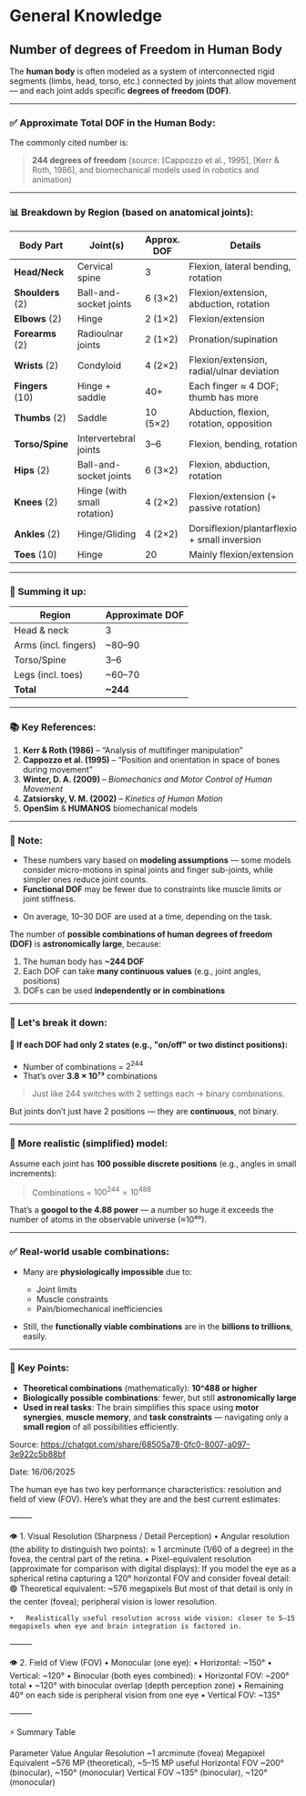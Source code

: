 # General Knowledge

## Number of degrees of Freedom in Human Body

The **human body** is often modeled as a system of interconnected rigid segments (limbs, head, torso, etc.) connected by joints that allow movement — and each joint adds specific **degrees of freedom (DOF)**.

---

### ✅ **Approximate Total DOF in the Human Body:**

The commonly cited number is:

> **244 degrees of freedom** (source: \[Cappozzo et al., 1995], \[Kerr & Roth, 1986], and biomechanical models used in robotics and animation)

---

### 📊 **Breakdown by Region** (based on anatomical joints):

| **Body Part**     | **Joint(s)**                | **Approx. DOF** | **Details**                                   |
| ----------------- | --------------------------- | --------------- | --------------------------------------------- |
| **Head/Neck**     | Cervical spine              | 3               | Flexion, lateral bending, rotation            |
| **Shoulders** (2) | Ball-and-socket joints      | 6 (3×2)         | Flexion/extension, abduction, rotation        |
| **Elbows** (2)    | Hinge                       | 2 (1×2)         | Flexion/extension                             |
| **Forearms** (2)  | Radioulnar joints           | 2 (1×2)         | Pronation/supination                          |
| **Wrists** (2)    | Condyloid                   | 4 (2×2)         | Flexion/extension, radial/ulnar deviation     |
| **Fingers** (10)  | Hinge + saddle              | 40+             | Each finger ≈ 4 DOF; thumb has more           |
| **Thumbs** (2)    | Saddle                      | 10 (5×2)        | Abduction, flexion, rotation, opposition      |
| **Torso/Spine**   | Intervertebral joints       | 3–6             | Flexion, bending, rotation                    |
| **Hips** (2)      | Ball-and-socket joints      | 6 (3×2)         | Flexion, abduction, rotation                  |
| **Knees** (2)     | Hinge (with small rotation) | 4 (2×2)         | Flexion/extension (+ passive rotation)        |
| **Ankles** (2)    | Hinge/Gliding               | 4 (2×2)         | Dorsiflexion/plantarflexion + small inversion |
| **Toes** (10)     | Hinge                       | 20              | Mainly flexion/extension                      |

---

### 🔢 **Summing it up:**

| **Region**           | **Approximate DOF** |
| -------------------- | ------------------- |
| Head & neck          | 3                   |
| Arms (incl. fingers) | \~80–90             |
| Torso/Spine          | 3–6                 |
| Legs (incl. toes)    | \~60–70             |
| **Total**            | **\~244**           |

---

### 📚 **Key References:**

1. **Kerr & Roth (1986)** – “Analysis of multifinger manipulation”
2. **Cappozzo et al. (1995)** – “Position and orientation in space of bones during movement”
3. **Winter, D. A. (2009)** – *Biomechanics and Motor Control of Human Movement*
4. **Zatsiorsky, V. M. (2002)** – *Kinetics of Human Motion*
5. **OpenSim** & **HUMANOS** biomechanical models

---

### 🚨 Note:

* These numbers vary based on **modeling assumptions** — some models consider micro-motions in spinal joints and finger sub-joints, while simpler ones reduce joint counts.
* **Functional DOF** may be fewer due to constraints like muscle limits or joint stiffness.

- On average, 10–30 DOF are used at a time, depending on the task.

The number of **possible combinations of human degrees of freedom (DOF)** is **astronomically large**, because:

1. The human body has **\~244 DOF**
2. Each DOF can take **many continuous values** (e.g., joint angles, positions)
3. DOFs can be used **independently or in combinations**

---

### 🔢 Let's break it down:

#### 🧠 If each DOF had only 2 states (e.g., "on/off" or two distinct positions):

* Number of combinations = $2^{244}$
* That’s over **3.8 × 10⁷³** combinations

> Just like 244 switches with 2 settings each → binary combinations.

But joints don’t just have 2 positions — they are **continuous**, not binary.

---

### 🔁 More realistic (simplified) model:

Assume each joint has **100 possible discrete positions** (e.g., angles in small increments):

> Combinations = $100^{244} = 10^{488}$

That’s a **googol to the 4.88 power** — a number so huge it exceeds the number of atoms in the observable universe (≈10⁸⁰).

---

### ✅ Real-world usable combinations:

* Many are **physiologically impossible** due to:

  * Joint limits
  * Muscle constraints
  * Pain/biomechanical inefficiencies
* Still, the **functionally viable combinations** are in the **billions to trillions**, easily.

---

### 🎯 Key Points:

* **Theoretical combinations** (mathematically): **10^488 or higher**
* **Biologically possible combinations**: fewer, but still **astronomically large**
* **Used in real tasks**: The brain simplifies this space using **motor synergies**, **muscle memory**, and **task constraints** — navigating only a **small region** of all possibilities efficiently.

Source: https://chatgpt.com/share/68505a78-0fc0-8007-a097-3e922c5b88bf

Date: 16/06/2025

The human eye has two key performance characteristics: resolution and field of view (FOV). Here’s what they are and the best current estimates:

⸻

👁️ 1. Visual Resolution (Sharpness / Detail Perception)
	•	Angular resolution (the ability to distinguish two points):
≈ 1 arcminute (1/60 of a degree) in the fovea, the central part of the retina.
	•	Pixel-equivalent resolution (approximate for comparison with digital displays):
If you model the eye as a spherical retina capturing a 120° horizontal FOV and consider foveal detail:
🟢 Theoretical equivalent: ~576 megapixels
But most of that detail is only in the center (fovea); peripheral vision is lower resolution.

	•	Realistically useful resolution across wide vision: closer to 5–15 megapixels when eye and brain integration is factored in.

⸻

👁️ 2. Field of View (FOV)
	•	Monocular (one eye):
	•	Horizontal: ~150°
	•	Vertical: ~120°
	•	Binocular (both eyes combined):
	•	Horizontal FOV: ~200° total
	•	~120° with binocular overlap (depth perception zone)
	•	Remaining 40° on each side is peripheral vision from one eye
	•	Vertical FOV: ~135°

⸻

⚡ Summary Table

Parameter	Value
Angular Resolution	~1 arcminute (fovea)
Megapixel Equivalent	~576 MP (theoretical), ~5–15 MP useful
Horizontal FOV	~200° (binocular), ~150° (monocular)
Vertical FOV	~135° (binocular), ~120° (monocular)
